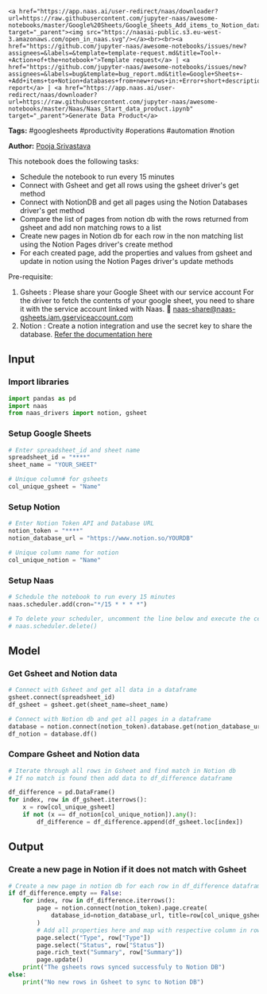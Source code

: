     <a href="https://app.naas.ai/user-redirect/naas/downloader?url=https://raw.githubusercontent.com/jupyter-naas/awesome-notebooks/master/Google%20Sheets/Google_Sheets_Add_items_to_Notion_databases_from_new_rows_in_Google_Sheets.ipynb" target="_parent"><img src="https://naasai-public.s3.eu-west-3.amazonaws.com/open_in_naas.svg"/></a><br><br><a href="https://github.com/jupyter-naas/awesome-notebooks/issues/new?assignees=&labels=&template=template-request.md&title=Tool+-+Action+of+the+notebook+">Template request</a> | <a href="https://github.com/jupyter-naas/awesome-notebooks/issues/new?assignees=&labels=bug&template=bug_report.md&title=Google+Sheets+-+Add+items+to+Notion+databases+from+new+rows+in:+Error+short+description">Bug report</a> | <a href="https://app.naas.ai/user-redirect/naas/downloader?url=https://raw.githubusercontent.com/jupyter-naas/awesome-notebooks/master/Naas/Naas_Start_data_product.ipynb" target="_parent">Generate Data Product</a>

**Tags:** #googlesheets #productivity #operations #automation #notion

**Author:** [Pooja Srivastava](https://www.linkedin.com/in/pooja-srivastava-bb037649/)

This notebook does the following tasks: 
- Schedule the notebook to run every 15 minutes
- Connect with Gsheet and get all rows using the gsheet driver's get method
- Connect with NotionDB and get all pages using the Notion Databases driver's get method
- Compare the list of pages from notion db with the rows returned from gsheet and add non matching rows to a list
- Create new pages in Notion db for each row in the non matching list using the Notion Pages driver's create method
- For each created page, add the properties and values from gsheet and update in notion using the Notion Pages driver's update methods

Pre-requisite: 
1. Gsheets : Please share your Google Sheet with our service account
   For the driver to fetch the contents of your google sheet, you need to share it with the service account linked with Naas. 🔗 naas-share@naas-gsheets.iam.gserviceaccount.com 
2. Notion : Create a notion integration and use the secret key to share the database. <a href = 'https://docs.naas.ai/Notion-7435020d01a549a9a0060c47ea808fd4'> Refer the documentation here</a>

## Input

### Import libraries


```python
import pandas as pd
import naas
from naas_drivers import notion, gsheet
```

### Setup Google Sheets


```python
# Enter spreadsheet_id and sheet name
spreadsheet_id = "****"
sheet_name = "YOUR_SHEET"

# Unique column# for gsheets
col_unique_gsheet = "Name"
```

### Setup Notion


```python
# Enter Notion Token API and Database URL
notion_token = "****"
notion_database_url = "https://www.notion.so/YOURDB"

# Unique column name for notion
col_unique_notion = "Name"
```

### Setup Naas


```python
# Schedule the notebook to run every 15 minutes
naas.scheduler.add(cron="*/15 * * * *")

# To delete your scheduler, uncomment the line below and execute the cell
# naas.scheduler.delete()
```

## Model

### Get Gsheet and Notion data


```python
# Connect with Gsheet and get all data in a dataframe
gsheet.connect(spreadsheet_id)
df_gsheet = gsheet.get(sheet_name=sheet_name)
```


```python
# Connect with Notion db and get all pages in a dataframe
database = notion.connect(notion_token).database.get(notion_database_url)
df_notion = database.df()
```

### Compare Gsheet and Notion data


```python
# Iterate through all rows in Gsheet and find match in Notion db
# If no match is found then add data to df_difference dataframe

df_difference = pd.DataFrame()
for index, row in df_gsheet.iterrows():
    x = row[col_unique_gsheet]
    if not (x == df_notion[col_unique_notion]).any():
        df_difference = df_difference.append(df_gsheet.loc[index])
```

## Output

### Create a new page in Notion if it does not match with Gsheet


```python
# Create a new page in notion db for each row in df_difference dataframe
if df_difference.empty == False:
    for index, row in df_difference.iterrows():
        page = notion.connect(notion_token).page.create(
            database_id=notion_database_url, title=row[col_unique_gsheet]
        )
        # Add all properties here and map with respective column in row
        page.select("Type", row["Type"])
        page.select("Status", row["Status"])
        page.rich_text("Summary", row["Summary"])
        page.update()
    print("The gsheets rows synced successfuly to Notion DB")
else:
    print("No new rows in Gsheet to sync to Notion DB")
```
